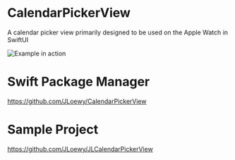 # CalendarPickerView

A calendar picker view primarily designed to be used on the Apple Watch in SwiftUI

![Example in action](https://i.imgur.com/ZdwJNqq.png)

# Swift Package Manager
https://github.com/JLoewy/CalendarPickerView

# Sample Project
https://github.com/JLoewy/JLCalendarPickerView
